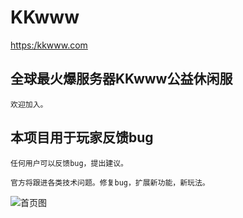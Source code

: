 KKwww
==========================================

[https:/kkwww.com](https:/kkwww.com)


## 全球最火爆服务器KKwww公益休闲服
```
欢迎加入。
```

## 本项目用于玩家反馈bug
```
任何用户可以反馈bug，提出建议。

官方将跟进各类技术问题。修复bug，扩展新功能，新玩法。
```


![首页图](https://github.com/geektcp/KKwww/blob/main/screen/pretty/gray.png)
